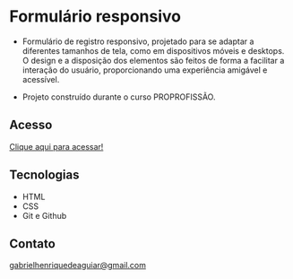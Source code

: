 # Formulário responsivo 
 
 - Formulário de registro responsivo, projetado para se adaptar a diferentes tamanhos de tela, como em dispositivos móveis e desktops. O design e a disposição dos elementos são feitos de forma a facilitar a interação do usuário, proporcionando uma experiência amigável e acessível.

 - Projeto construído durante o curso PROPROFISSÃO.

## Acesso

 [Clique aqui para acessar!]([https://gabrielaguiar1573.github.io/formularioResponsivo/])

## Tecnologias

- HTML
- CSS
- Git e Github

## Contato

gabrielhenriquedeaguiar@gmail.com
